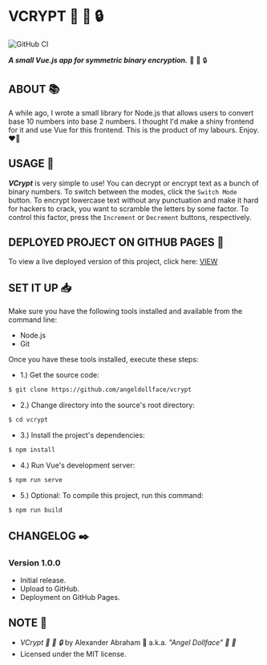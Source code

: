 # VCRYPT :ribbon: :scroll: :lock:

![GitHub CI](https://github.com/angeldollface/vcrypt/actions/workflows/vue.yml/badge.svg)

***A small Vue.js app for symmetric binary encryption.*** :ribbon: :scroll: :lock:

## ABOUT :books:

A while ago, I wrote a small library for Node.js that allows users to convert base 10 numbers into base 2 numbers. I thought I'd make a shiny frontend for it and use Vue for this frontend. This is the product of my labours. Enjoy. :heart_on_fire:

## USAGE :hammer:

***VCrypt*** is very simple to use! You can decrypt or encrypt text as a bunch of binary numbers. To switch between the modes, click the `Switch Mode` button. To encrypt lowercase text without any punctuation and make it hard for hackers to crack, you want to scramble the letters by some factor. To control this factor, press the `Increment` or `Decrement` buttons, respectively.

## DEPLOYED PROJECT ON GITHUB PAGES :rocket:

To view a live deployed version of this project, click here: [VIEW](https://angeldollface.art/vcrypt)

## SET IT UP :inbox_tray:

Make sure you have the following tools installed and available from the command line:

- Node.js
- Git

Once you have these tools installed, execute these steps:

- 1.) Get the source code:

```bash
$ git clone https://github.com/angeldollface/vcrypt
```

- 2.) Change directory into the source's root directory:

```bash
$ cd vcrypt
```

- 3.) Install the project's dependencies:

```bash
$ npm install
```

- 4.) Run Vue's development server:

```bash
$ npm run serve
```

- 5.) Optional: To compile this project, run this command:

```bash
$ npm run build
```


## CHANGELOG :black_nib:

### Version 1.0.0

- Initial release.
- Upload to GitHub.
- Deployment on GitHub Pages.

## NOTE :scroll:

- *VCrypt :ribbon: :scroll: :lock:* by Alexander Abraham :black_heart: a.k.a. *"Angel Dollface" :dolls: :ribbon:*
- Licensed under the MIT license.
